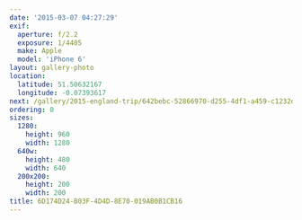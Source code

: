 ```yaml
---
date: '2015-03-07 04:27:29'
exif:
  aperture: f/2.2
  exposure: 1/4405
  make: Apple
  model: 'iPhone 6'
layout: gallery-photo
location:
  latitude: 51.50632167
  longitude: -0.07393617
next: /gallery/2015-england-trip/642bebc-52866970-d255-4df1-a459-c1232d53d51b
ordering: 0
sizes:
  1280:
    height: 960
    width: 1280
  640w:
    height: 480
    width: 640
  200x200:
    height: 200
    width: 200
title: 6D174D24-B03F-4D4D-8E70-019AB0B1CB16
---
```

